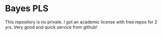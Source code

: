 # Bayes PLS

This repository is no private. I got an academic license with free repos for 2 yrs.
Very good and quick service from github!